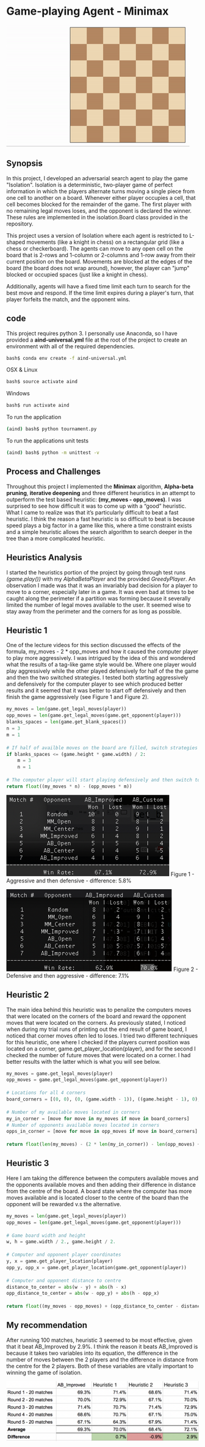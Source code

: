 # Game-playing Agent - Minimax
![isolation visualization](viz.gif)

## Synopsis
In this project, I developed an adversarial search agent to play the game "Isolation". Isolation is a deterministic, two-player game of perfect information in which the players alternate turns moving a single piece from one cell to another on a board. Whenever either player occupies a cell, that cell becomes blocked for the remainder of the game. The first player with no remaining legal moves loses, and the opponent is declared the winner. These rules are implemented in the isolation.Board class provided in the repository.

This project uses a version of Isolation where each agent is restricted to L-shaped movements (like a knight in chess) on a rectangular grid (like a chess or checkerboard). The agents can move to any open cell on the board that is 2-rows and 1-column or 2-columns and 1-row away from their current position on the board. Movements are blocked at the edges of the board (the board does not wrap around), however, the player can "jump" blocked or occupied spaces (just like a knight in chess).

Additionally, agents will have a fixed time limit each turn to search for the best move and respond. If the time limit expires during a player's turn, that player forfeits the match, and the opponent wins.

## code

This project requires python 3.  I personally use Anaconda, so I have provided a **aind-universal.yml** file at the root of the project to create an environment with all of the required dependencies.

```bash
bash$ conda env create -f aind-universal.yml
```
OSX & Linux
```bash
bash$ source activate aind
```
Windows
```bash
bash$ run activate aind
```
To run the application
```bash
(aind) bash$ python tournament.py 
```
To run the applications unit tests
```bash
(aind) bash$ python -m unittest -v
```

## Process and Challenges
Throughout this project I implemented the **Minimax** algorithm, **Alpha-beta pruning**, **iterative deepening** and three different heuristics in an attempt to outperform the test based heuristic: **(my_moves - opp_moves)**.  I was surprised to see how difficult it was to come up with a “good” heuristic. What I came to realize was that it’s particularly difficult to beat a fast heuristic. I think the reason a fast heuristic is so difficult to beat is because speed plays a big factor in a game like this, where a time constraint exists and a simple heuristic allows the search algorithm to search deeper in the tree than a more complicated heuristic.

## Heuristics Analysis
I started the heuristics portion of the project by going through test runs *(game.play())* with my *AlphaBetaPlayer* and the provided *GreedyPlayer*. An observation I made was that it was an invariably bad decision for a player to move to a corner, especially later in a game. It was even bad at times to be caught along the perimeter if a partition was forming because it severally limited the number of legal moves available to the user. It seemed wise to stay away from the perimeter and the corners for as long as possible.

## Heuristic 1
One of the lecture videos for this section discussed the effects of the formula, my_moves - 2 * opp_moves and how it caused the computer player to play more aggressively. I was intrigued by the idea of this and wondered what the results of a tag-like game style would be. Where one player would play aggressively while the other played defensively for half of the the game and then the two switched strategies. I tested both starting aggressively and defensively for the computer player to see which produced better results and it seemed that it was better to start off defensively and then finish the game aggressively (see Figure 1 and Figure 2).

```python
my_moves = len(game.get_legal_moves(player))
opp_moves = len(game.get_legal_moves(game.get_opponent(player)))
blanks_spaces = len(game.get_blank_spaces())
n = 3
m = 1

# If half of availble moves on the board are filled, switch strategies
if blanks_spaces <= (game.height * game.width) / 2:
    m = 3
    n = 1

# The computer player will start playing defensively and then switch to playing aggressively towards the end of the game.  Visa-versa for the opponent
return float((my_moves * n) - (opp_moves * m))
```

![figure 1](./analysis-img/fig-1.png)
Figure 1 - Aggressive and then defensive - difference: 5.8%


![figure 2](./analysis-img/fig-2.png)
Figure 2 - Defensive and then aggressive - difference: 7.1%


## Heuristic 2
The main idea behind this heuristic was to penalize the computers moves that were located on the corners of the board and reward the opponent moves that were located on the corners. As previously stated, I noticed when during my trial runs of printing out the end result of game board, I noticed that corner moves often led to loses.
I tried two different techniques for this heuristic, one where I checked if the players current position was located on a corner, game.get_player_location(player), and for the second I checked the number of future moves that were located on a corner. I had better results with the latter which is what you will see below.

```python
my_moves = game.get_legal_moves(player)
opp_moves = game.get_legal_moves(game.get_opponent(player))

# Locations for all 4 corners
board_corners = [(0, 0), (0, (game.width - 1)), ((game.height - 1), 0), ((game.height - 1), (game.width - 1))]

# Number of my available moves located in corners
my_in_corner = [move for move in my_moves if move in board_corners]
# Number of opponents available moves located in corners
opps_in_corner = [move for move in opp_moves if move in board_corners]

return float(len(my_moves) - (2 * len(my_in_corner)) - len(opp_moves) + (2 * len(opps_in_corner)))
```

## Heuristic 3
Here I am taking the difference between the computers available moves and the opponents available moves and then adding their difference in distance from the centre of the board. A board state where the computer has more moves available and is located closer to the centre of the board than the opponent will be rewarded v.s the alternative.

```python
my_moves = len(game.get_legal_moves(player))
opp_moves = len(game.get_legal_moves(game.get_opponent(player)))

# Game board width and height
w, h = game.width / 2., game.height / 2.

# Computer and opponent player coordinates
y, x = game.get_player_location(player)
opp_y, opp_x = game.get_player_location(game.get_opponent(player))

# Computer and opponent distance to centre
distance_to_center = abs(w - y) + abs(h - x)
opp_distance_to_center = abs(w - opp_y) + abs(h - opp_x)

return float((my_moves - opp_moves) + (opp_distance_to_center - distance_to_center))
```

## My recommendation
After running 100 matches, heuristic 3 seemed to be most effective, given that it beat AB_Improved by 2.9%. I think the reason it beats AB_Improved is because it takes two variables into its equation, the difference in the number of moves between the 2 players and the difference in distance from the centre for the 2 players. Both of these variables are vitally important to winning the game of isolation.

![final results](./analysis-img/final.png)
